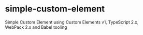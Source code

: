 # simple-custom-element
Simple Custom Element using Custom Elements v1, TypeScript 2.x, WebPack 2.x and Babel tooling
